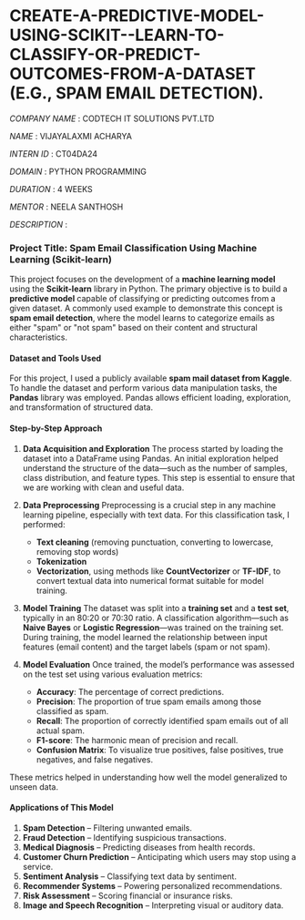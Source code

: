 # CREATE-A-PREDICTIVE-MODEL-USING-SCIKIT--LEARN-TO-CLASSIFY-OR-PREDICT-OUTCOMES-FROM-A-DATASET (E.G., SPAM EMAIL DETECTION).

*COMPANY NAME* : CODTECH IT SOLUTIONS PVT.LTD

*NAME* : VIJAYALAXMI ACHARYA

*INTERN ID* : CT04DA24

*DOMAIN* : PYTHON PROGRAMMING

*DURATION* : 4 WEEKS

*MENTOR* : NEELA SANTHOSH

*DESCRIPTION* :

### **Project Title: Spam Email Classification Using Machine Learning (Scikit-learn)**

This project focuses on the development of a **machine learning model** using the **Scikit-learn** library in Python. The primary objective is to build a **predictive model** capable of classifying or predicting outcomes from a given dataset. A commonly used example to demonstrate this concept is **spam email detection**, where the model learns to categorize emails as either "spam" or "not spam" based on their content and structural characteristics.

#### **Dataset and Tools Used**

For this project, I used a publicly available **spam mail dataset from Kaggle**. To handle the dataset and perform various data manipulation tasks, the **Pandas** library was employed. Pandas allows efficient loading, exploration, and transformation of structured data.

#### **Step-by-Step Approach**

1. **Data Acquisition and Exploration**
   The process started by loading the dataset into a DataFrame using Pandas. An initial exploration helped understand the structure of the data—such as the number of samples, class distribution, and feature types. This step is essential to ensure that we are working with clean and useful data.

2. **Data Preprocessing**
   Preprocessing is a crucial step in any machine learning pipeline, especially with text data. For this classification task, I performed:

   * **Text cleaning** (removing punctuation, converting to lowercase, removing stop words)
   * **Tokenization**
   * **Vectorization**, using methods like **CountVectorizer** or **TF-IDF**, to convert textual data into numerical format suitable for model training.

3. **Model Training**
   The dataset was split into a **training set** and a **test set**, typically in an 80:20 or 70:30 ratio. A classification algorithm—such as **Naive Bayes** or **Logistic Regression**—was trained on the training set. During training, the model learned the relationship between input features (email content) and the target labels (spam or not spam).

4. **Model Evaluation**
   Once trained, the model’s performance was assessed on the test set using various evaluation metrics:

   * **Accuracy**: The percentage of correct predictions.
   * **Precision**: The proportion of true spam emails among those classified as spam.
   * **Recall**: The proportion of correctly identified spam emails out of all actual spam.
   * **F1-score**: The harmonic mean of precision and recall.
   * **Confusion Matrix**: To visualize true positives, false positives, true negatives, and false negatives.

These metrics helped in understanding how well the model generalized to unseen data.

#### **Applications of This Model**

1. **Spam Detection** – Filtering unwanted emails.
2. **Fraud Detection** – Identifying suspicious transactions.
3. **Medical Diagnosis** – Predicting diseases from health records.
4. **Customer Churn Prediction** – Anticipating which users may stop using a service.
5. **Sentiment Analysis** – Classifying text data by sentiment.
6. **Recommender Systems** – Powering personalized recommendations.
7. **Risk Assessment** – Scoring financial or insurance risks.
8. **Image and Speech Recognition** – Interpreting visual or auditory data.



